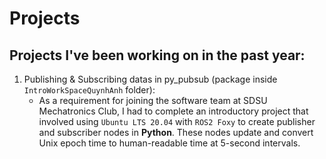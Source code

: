 # Projects

## Projects I've been working on in the past year: 
1. Publishing & Subscribing datas in py_pubsub (package inside `IntroWorkSpaceQuynhAnh` folder):
   - As a requirement for joining the software team at SDSU Mechatronics Club, I had to complete an introductory project that involved using `Ubuntu LTS 20.04` with `ROS2 Foxy` to create publisher and subscriber nodes in **Python**. These nodes update and convert Unix epoch time to human-readable time at 5-second intervals.
 
